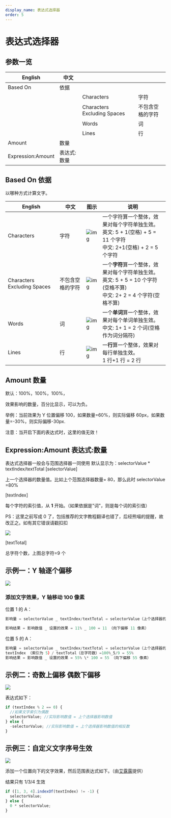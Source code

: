 ```yaml
---
display_name: 表达式选择器
order: 5
---
```


# 表达式选择器

## 参数一览

| English           | 中文        |                             |                  |
| ----------------- | ----------- | --------------------------- | ---------------- |
| Based On          | 依据        |                             |                  |
|                   |             | Characters                  | 字符             |
|                   |             | Characters Excluding Spaces | 不包含空格的字符 |
|                   |             | Words                       | 词               |
|                   |             | Lines                       | 行               |
| Amount            | 数量        |                             |                  |
| Expression:Amount | 表达式:数量 |                             |                  |

## Based On 依据

以哪种方式计算文字。

| English                     | 中文             | 图示                                                                                | 说明                                                                                                                         |
| --------------------------- | ---------------- | ----------------------------------------------------------------------------------- | ---------------------------------------------------------------------------------------------------------------------------- |
| Characters                  | 字符             | ![img](https://mir.yuelili.com/user/AE/text/basic/Based-on2.png) | 一个字符算一个整体，效果对每个字符单独生效。<br />英文: 5 + 1(空格) + 5 = 11 个字符<br />中文: 2+1(空格) + 2 = 5 个字符      |
| Characters Excluding Spaces | 不包含空格的字符 | ![img](https://mir.yuelili.com/user/AE/text/basic/Based-on2.png) | 一个**字符**算一个整体，效果对每个字符单独生效。<br />英文: 5 + 5 = 10 个字符(空格不算)<br />中文: 2+ 2 = 4 个字符(空格不算) |
| Words                       | 词               | ![img](https://mir.yuelili.com/user/AE/text/basic/Based-on2.png) | 一个**单词**算一个整体，效果对每个单词单独生效。<br />中文: 1+ 1 = 2 个词(空格作为词分隔符)                                  |
| Lines                       | 行               | ![img](https://mir.yuelili.com/user/AE/text/basic/Based-on2.png) | 一**行**算一个整体，效果对每行单独生效。<br />1 行+1 行 = 2 行                                                               |

## Amount 数量

默认：100%，100%，100%，

效果影响的数量，百分比显示，可以为负。

举例：当前效果为 Y 位置偏移 100，如果数量=60%，则实际偏移 60px，如果数量=-30%，则实际偏移-30px.

注意：当开启下面的表达式时，这里的值无效！

## Expression:Amount 表达式:数量

表达式选择器一般会与范围选择器一同使用
默认显示为：selectorValue \* textIndex/textTotal
[selectorValue]

上一个选择器的数量值。比如上个范围选择器数量= 80，那么此时 selectorValue =80%

[textIndex]

每个字符的索引值，从 **1** 开始。（如果依据是"词"，则是每个词的索引值）

PS：这里之前写成 0 了，包括推荐的文字教程翻译也错了，后经熊喵的提醒，故改正之。如有其它错误请戳扣扣

![](https://mir.yuelili.com/user/AE/text/basic/textIndex-1-1.jpg)

[textTotal]

总字符个数，上图总字符=9 个

## 示例一：Y 轴逐个偏移

![](https://mir.yuelili.com/user/AE/text/basic/textIndex-2-2.jpg)

### 添加文字效果，Y 轴移动 100 像素

位置 1 的 A：

```javascript
影响量 = selectorValue _ textIndex/textTotal = selectorValue（上个选择器的数量，默认 100%）_ textIndex （索引为 1）/ textTotal（总字符数）=100%\*1/9 = 11%

影响结果 = 影响数值 _ 设置的效果 = 11% _ 100 = 11 （向下偏移 11 像素）
```

位置 5 的 A：

```javascript
影响量 = selectorValue _ textIndex/textTotal = selectorValue（上个选择器的数量，默认 100%）_
textIndex （索引为 5）/ textTotal（总字符数）=100%_5/9 = 55%
影响结果 = 影响数值 _ 设置的效果 = 55% \* 100 = 55 （向下偏移 55 像素）
```

## 示例二：奇数上偏移 偶数下偏移

![](https://mir.yuelili.com/user/AE/text/basic/textIndex-3.png)

表达式如下：

```javascript
if (textIndex % 2 == 0) {
  //如果文字索引为偶数
  selectorValue; //实际影响数值 = 上个选择器影响数值
} else {
  -selectorValue; //实际影响数值 = 上个选择器影响数值的相反数
}
```

## 示例三：自定义文字序号生效

![](https://mir.yuelili.com/2021/07/773620bc58c53cb78b3ba24f069bf2bd.png)

添加一个位置向下的文字效果，然后范围表达式如下。（由[艾露露](https://space.bilibili.com/292690)提供）

结果只有 1/3/4 生效

```javascript
if ([1, 3, 4].indexOf(textIndex) != -1) {
  selectorValue;
} else {
  0 * selectorValue;
}
```
